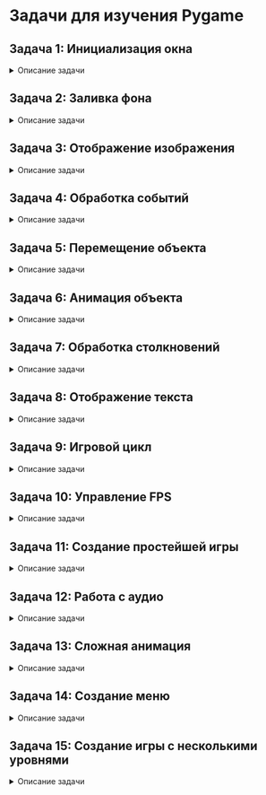# Задачи для изучения Pygame

## Задача 1: Инициализация окна
<details>
  <summary>Описание задачи</summary>
  Напишите программу, которая инициализирует окно с использованием Pygame и устанавливает его размеры 800x600 пикселей. Добавьте заголовок окна "Моя первая игра".
</details>

## Задача 2: Заливка фона
<details>
  <summary>Описание задачи</summary>
  Напишите программу, которая инициализирует окно и заливает его фон синим цветом.
</details>

## Задача 3: Отображение изображения
<details>
  <summary>Описание задачи</summary>
  Напишите программу, которая инициализирует окно и отображает изображение (например, логотип Pygame) в центре окна.
</details>

## Задача 4: Обработка событий
<details>
  <summary>Описание задачи</summary>
  Напишите программу, которая закрывает окно при нажатии на кнопку закрытия (иконка крестика в заголовке окна).
</details>

## Задача 5: Перемещение объекта
<details>
  <summary>Описание задачи</summary>
  Напишите программу, которая позволяет перемещать изображение (например, квадрат) по экрану с использованием клавиш стрелок.
</details>

## Задача 6: Анимация объекта
<details>
  <summary>Описание задачи</summary>
  Напишите программу, которая анимирует движение квадрата по экрану, изменяя его положение в каждом кадре.
</details>

## Задача 7: Обработка столкновений
<details>
  <summary>Описание задачи</summary>
  Напишите программу, которая обнаруживает столкновения между двумя движущимися объектами (например, двумя квадратами) и изменяет их направление при столкновении.
</details>

## Задача 8: Отображение текста
<details>
  <summary>Описание задачи</summary>
  Напишите программу, которая отображает текст в центре экрана. Используйте шрифт и цвет текста по вашему выбору.
</details>

## Задача 9: Игровой цикл
<details>
  <summary>Описание задачи</summary>
  Напишите программу, которая создает полноценный игровой цикл, включая обработку событий, обновление состояния игры и рендеринг графики.
</details>

## Задача 10: Управление FPS
<details>
  <summary>Описание задачи</summary>
  Напишите программу, которая контролирует частоту обновления кадров (FPS) с использованием объекта `pygame.time.Clock`.
</details>

## Задача 11: Создание простейшей игры
<details>
  <summary>Описание задачи</summary>
  Напишите программу, которая реализует простую игру, например, игру "Пинг-понг" с использованием Pygame.
</details>

## Задача 12: Работа с аудио
<details>
  <summary>Описание задачи</summary>
  Напишите программу, которая воспроизводит звуковой файл при наступлении определенного события (например, при столкновении объектов).
</details>

## Задача 13: Сложная анимация
<details>
  <summary>Описание задачи</summary>
  Напишите программу, которая создает анимацию нескольких объектов, каждый из которых двигается по своему пути.
</details>

## Задача 14: Создание меню
<details>
  <summary>Описание задачи</summary>
  Напишите программу, которая создает меню с несколькими кнопками (например, "Играть", "Настройки", "Выход").
</details>

## Задача 15: Создание игры с несколькими уровнями
<details>
  <summary>Описание задачи</summary>
  Напишите программу, которая реализует игру с несколькими уровнями сложности, где каждый уровень отличается по сложности или условиям.
</details>